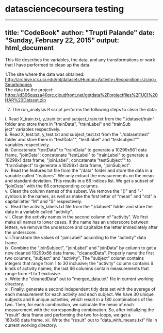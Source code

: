 # datasciencecoursera testing
---
title: "CodeBook"
author: "Trupti Palande"
date: "Sunday, February 22, 2015"
output: html_document
---

This file describes the variables, the data, and any transformations or work that I have performed to clean up the data.  

1.The site where the data was obtained:  
  http://archive.ics.uci.edu/ml/datasets/Human+Activity+Recognition+Using+Smartphones      
  The data for the project:  
  https://d396qusza40orc.cloudfront.net/getdata%2Fprojectfiles%2FUCI%20HAR%20Dataset.zip  

2. The run_analysis.R script performs the following steps to clean the data:   

  i. Read X_train.txt, y_train.txt and subject_train.txt from the "./dataset/train" folder and store them in "trainData", "trainLabel" and "trainSub  
     ject" variables respectively.       
 ii. Read X_test.txt, y_test.txt and subject_test.txt from the "./dataset/test" folder and store them in "testData"", "testLabel" and "testsubject""  
     variables respectively.  
iii. Concatenate "testData" to "trainData" to generate a 10299x561 data frame, "joinData"; concatenate "testLabel" to "trainLabel" to generate a 
     10299x1 data frame, "joinLabel"; concatenate "testSubject"" to "trainSubject" to generate a 10299x1 data frame, "joinSubject".  
 iv. Read the features.txt file from the "/data" folder and store the data in a variable called "features". We only extract the measurements on the 
     mean and standard deviation. This results in a 66 indices list. We get a subset of "joinData" with the 66 corresponding columns.  
  v. Clean the column names of the subset. We remove the "()" and "-" symbols in the names, as well as make the first letter of "mean" and "std" a  
     capital letter "M" and "S" respectively.   
 vi. Read the activity_labels.txt file from the "./dataset" folder and store the data in a variable called "activity".  
vii. Clean the activity names in the second column of "activity". We first make all names to lower cases. If the name has an underscore between 
     letters, we remove the underscore and capitalize the letter immediately after the underscore.  
viii.Transform the values of "joinLabel" according to the "activity" data frame.  
 ix. Combine the "joinSubject", "joinLabel" and "joinData" by column to get a new cleaned 10299x68 data frame, "cleanedData". Properly name the 
     first two columns, "subject" and "activity". The "subject" column contains integers that range from 1 to 30 inclusive; the "activity" column 
     contains 6 kinds of activity names; the last 66 columns contain measurements that range from -1 to 1 exclusive.  
  x. Write the "cleanedData" out to "merged_data.txt" file in current working directory.  
 xi. Finally, generate a second independent tidy data set with the average of each measurement for each activity and each subject. We have 30 unique 
     subjects and 6 unique activities, which result in a 180 combinations of the two. Then, for each combination, we calculate the mean of each 
     measurement with the corresponding combination. So, after initializing the "result" data frame and performing the two for-loops, we get a   
     180x68 data frame.
xii. Write the "result" out to "data_with_means.txt" file in current working directory. 
 
